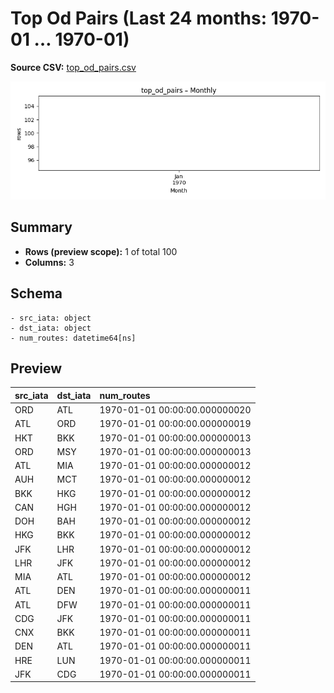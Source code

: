 # Top Od Pairs (Last 24 months: 1970-01 … 1970-01)

**Source CSV:** [top_od_pairs.csv](../publish/top_od_pairs.csv)

![trend](../assets/plots/top_od_pairs_timeseries.png)

## Summary

- **Rows (preview scope):** 1 of total 100
- **Columns:** 3

## Schema

```
- src_iata: object
- dst_iata: object
- num_routes: datetime64[ns]
```

## Preview

| src_iata   | dst_iata   | num_routes                    |
|:-----------|:-----------|:------------------------------|
| ORD        | ATL        | 1970-01-01 00:00:00.000000020 |
| ATL        | ORD        | 1970-01-01 00:00:00.000000019 |
| HKT        | BKK        | 1970-01-01 00:00:00.000000013 |
| ORD        | MSY        | 1970-01-01 00:00:00.000000013 |
| ATL        | MIA        | 1970-01-01 00:00:00.000000012 |
| AUH        | MCT        | 1970-01-01 00:00:00.000000012 |
| BKK        | HKG        | 1970-01-01 00:00:00.000000012 |
| CAN        | HGH        | 1970-01-01 00:00:00.000000012 |
| DOH        | BAH        | 1970-01-01 00:00:00.000000012 |
| HKG        | BKK        | 1970-01-01 00:00:00.000000012 |
| JFK        | LHR        | 1970-01-01 00:00:00.000000012 |
| LHR        | JFK        | 1970-01-01 00:00:00.000000012 |
| MIA        | ATL        | 1970-01-01 00:00:00.000000012 |
| ATL        | DEN        | 1970-01-01 00:00:00.000000011 |
| ATL        | DFW        | 1970-01-01 00:00:00.000000011 |
| CDG        | JFK        | 1970-01-01 00:00:00.000000011 |
| CNX        | BKK        | 1970-01-01 00:00:00.000000011 |
| DEN        | ATL        | 1970-01-01 00:00:00.000000011 |
| HRE        | LUN        | 1970-01-01 00:00:00.000000011 |
| JFK        | CDG        | 1970-01-01 00:00:00.000000011 |
